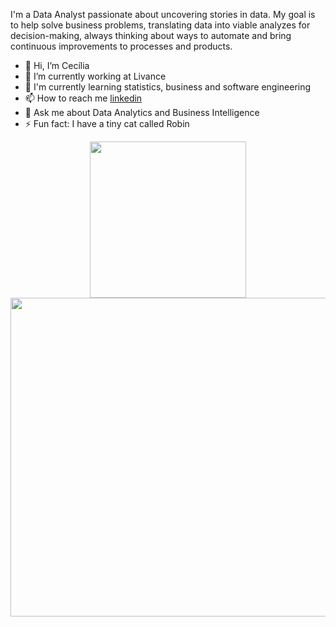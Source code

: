 I'm a Data Analyst passionate about uncovering stories in data. My goal is to help solve business problems, translating data into viable analyzes for decision-making, always thinking about ways to automate and bring continuous improvements to processes and products.

- 👋 Hi, I’m Cecília
- 💛 I’m currently working at Livance
- 🌱 I'm currently learning statistics, business and software engineering
- 📫 How to reach me [linkedin](https://www.linkedin.com/in/ceciliasilvads/)
- 💬 Ask me about Data Analytics and Business Intelligence
- ⚡ Fun fact: I have a tiny cat called Robin

<div align="center">
  <img src="http://github-profile-summary-cards.vercel.app/api/cards/stats?username=ceciliasilvads&theme=dracula" width="250">
  <img src="http://github-profile-summary-cards.vercel.app/api/cards/profile-details?username=ceciliasilvads&theme=dracula" width="510">
</div>
